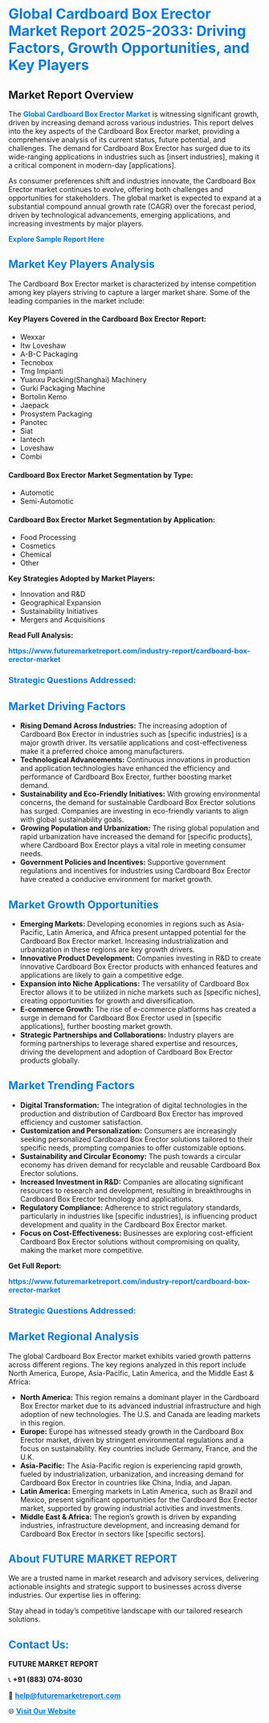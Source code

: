 <h1 style="color: #007BFF;">Global Cardboard Box Erector Market Report 2025-2033: Driving Factors, Growth Opportunities, and Key Players</h1>

<section id="overview">
<h2>Market Report Overview</h2>
<p>The <a href="https://www.futuremarketreport.com/industry-report/cardboard-box-erector-market" style="color: #007BFF; text-decoration: none;"><strong>Global Cardboard Box Erector Market</strong></a> is witnessing significant growth, driven by increasing demand across various industries. This report delves into the key aspects of the Cardboard Box Erector market, providing a comprehensive analysis of its current status, future potential, and challenges. The demand for Cardboard Box Erector has surged due to its wide-ranging applications in industries such as [insert industries], making it a critical component in modern-day [applications].</p>
<p>As consumer preferences shift and industries innovate, the Cardboard Box Erector market continues to evolve, offering both challenges and opportunities for stakeholders. The global market is expected to expand at a substantial compound annual growth rate (CAGR) over the forecast period, driven by technological advancements, emerging applications, and increasing investments by major players.</p>
</section>

<section id="overview">
<p><a href="https://www.futuremarketreport.com/request-sample/reportId=93043" style="color: #007BFF; text-decoration: none;"><strong>Explore Sample Report Here</strong></a></p>
</section>

<section id="key-players">
<h2 style="color: #007BFF;">Market Key Players Analysis</h2>
<p>The Cardboard Box Erector market is characterized by intense competition among key players striving to capture a larger market share. Some of the leading companies in the market include:</p>
<h4>Key Players Covered in the Cardboard Box Erector Report:</h4>
<ul><li>Wexxar</li><li>Itw Loveshaw</li><li>A-B-C Packaging</li><li>Tecnobox</li><li>Tmg Impianti</li><li>Yuanxu Packing(Shanghai) Machinery</li><li>Gurki Packaging Machine</li><li>Bortolin Kemo</li><li>Jaepack</li><li>Prosystem Packaging</li><li>Panotec</li><li>Siat</li><li>lantech</li><li>Loveshaw</li><li>Combi</li></ul>
<h4>Cardboard Box Erector Market Segmentation by Type:</h4>
<ul><li>Automotic</li><li>Semi-Automotic</li></ul>

<h4>Cardboard Box Erector Market Segmentation by Application:</h4>
<ul><li>Food Processing</li><li>Cosmetics</li><li>Chemical</li><li>Other</li></ul>
<p><strong>Key Strategies Adopted by Market Players:</strong></p>
<ul>
<li>Innovation and R&D</li>
<li>Geographical Expansion</li>
<li>Sustainability Initiatives</li>
<li>Mergers and Acquisitions</li>
</ul>
</section>

<section>
<p><strong>Read Full Analysis: </strong></p><a href="https://www.futuremarketreport.com/industry-report/cardboard-box-erector-market" style="color: #007BFF; text-decoration: none;"><strong>https://www.futuremarketreport.com/industry-report/cardboard-box-erector-market</strong></a>
<h3 style="color: #007BFF;">Strategic Questions Addressed:</h3>
</section>

<section id="driving-factors">
<h2 style="color: #007BFF;">Market Driving Factors</h2>
<ul>
<li><strong>Rising Demand Across Industries:</strong> The increasing adoption of Cardboard Box Erector in industries such as [specific industries] is a major growth driver. Its versatile applications and cost-effectiveness make it a preferred choice among manufacturers.</li>
<li><strong>Technological Advancements:</strong> Continuous innovations in production and application technologies have enhanced the efficiency and performance of Cardboard Box Erector, further boosting market demand.</li>
<li><strong>Sustainability and Eco-Friendly Initiatives:</strong> With growing environmental concerns, the demand for sustainable Cardboard Box Erector solutions has surged. Companies are investing in eco-friendly variants to align with global sustainability goals.</li>
<li><strong>Growing Population and Urbanization:</strong> The rising global population and rapid urbanization have increased the demand for [specific products], where Cardboard Box Erector plays a vital role in meeting consumer needs.</li>
<li><strong>Government Policies and Incentives:</strong> Supportive government regulations and incentives for industries using Cardboard Box Erector have created a conducive environment for market growth.</li>
</ul>
</section>

<section id="growth-opportunities">
<h2 style="color: #007BFF;">Market Growth Opportunities</h2>
<ul>
<li><strong>Emerging Markets:</strong> Developing economies in regions such as Asia-Pacific, Latin America, and Africa present untapped potential for the Cardboard Box Erector market. Increasing industrialization and urbanization in these regions are key growth drivers.</li>
<li><strong>Innovative Product Development:</strong> Companies investing in R&D to create innovative Cardboard Box Erector products with enhanced features and applications are likely to gain a competitive edge.</li>
<li><strong>Expansion into Niche Applications:</strong> The versatility of Cardboard Box Erector allows it to be utilized in niche markets such as [specific niches], creating opportunities for growth and diversification.</li>
<li><strong>E-commerce Growth:</strong> The rise of e-commerce platforms has created a surge in demand for Cardboard Box Erector used in [specific applications], further boosting market growth.</li>
<li><strong>Strategic Partnerships and Collaborations:</strong> Industry players are forming partnerships to leverage shared expertise and resources, driving the development and adoption of Cardboard Box Erector products globally.</li>
</ul>
</section>

<section id="trending-factors">
<h2 style="color: #007BFF;">Market Trending Factors</h2>
<ul>
<li><strong>Digital Transformation:</strong> The integration of digital technologies in the production and distribution of Cardboard Box Erector has improved efficiency and customer satisfaction.</li>
<li><strong>Customization and Personalization:</strong> Consumers are increasingly seeking personalized Cardboard Box Erector solutions tailored to their specific needs, prompting companies to offer customizable options.</li>
<li><strong>Sustainability and Circular Economy:</strong> The push towards a circular economy has driven demand for recyclable and reusable Cardboard Box Erector solutions.</li>
<li><strong>Increased Investment in R&D:</strong> Companies are allocating significant resources to research and development, resulting in breakthroughs in Cardboard Box Erector technology and applications.</li>
<li><strong>Regulatory Compliance:</strong> Adherence to strict regulatory standards, particularly in industries like [specific industries], is influencing product development and quality in the Cardboard Box Erector market.</li>
<li><strong>Focus on Cost-Effectiveness:</strong> Businesses are exploring cost-efficient Cardboard Box Erector solutions without compromising on quality, making the market more competitive.</li>
</ul>
</section>

<section>
<p><strong>Get Full Report: </strong></p><a href="https://www.futuremarketreport.com/industry-report/cardboard-box-erector-market" style="color: #007BFF; text-decoration: none;"><strong>https://www.futuremarketreport.com/industry-report/cardboard-box-erector-market</strong></a>
<h3 style="color: #007BFF;">Strategic Questions Addressed:</h3>
</section>


<section id="regional-analysis">
<h2 style="color: #007BFF;">Market Regional Analysis</h2>
<p>The global Cardboard Box Erector market exhibits varied growth patterns across different regions. The key regions analyzed in this report include North America, Europe, Asia-Pacific, Latin America, and the Middle East & Africa:</p>
<ul>
<li><strong>North America:</strong> This region remains a dominant player in the Cardboard Box Erector market due to its advanced industrial infrastructure and high adoption of new technologies. The U.S. and Canada are leading markets in this region.</li>
<li><strong>Europe:</strong> Europe has witnessed steady growth in the Cardboard Box Erector market, driven by stringent environmental regulations and a focus on sustainability. Key countries include Germany, France, and the U.K.</li>
<li><strong>Asia-Pacific:</strong> The Asia-Pacific region is experiencing rapid growth, fueled by industrialization, urbanization, and increasing demand for Cardboard Box Erector in countries like China, India, and Japan.</li>
<li><strong>Latin America:</strong> Emerging markets in Latin America, such as Brazil and Mexico, present significant opportunities for the Cardboard Box Erector market, supported by growing industrial activities and investments.</li>
<li><strong>Middle East & Africa:</strong> The region’s growth is driven by expanding industries, infrastructure development, and increasing demand for Cardboard Box Erector in sectors like [specific sectors].</li>
</ul>
</section>

<footer>
<h2 style="color: #007BFF;">About FUTURE MARKET REPORT</h2>
<p>We are a trusted name in market research and advisory services, delivering actionable insights and strategic support to businesses across diverse industries. Our expertise lies in offering:</p>

<p>Stay ahead in today’s competitive landscape with our tailored research solutions.</p>

<h2 style="color: #007BFF;">Contact Us:</h2>
<p><strong>FUTURE MARKET REPORT</strong></p>
<p>📞 <strong>+91 (883) 074-8030</strong></p>
<p>📧 <strong><a href="mailto:help@futuremarketreport.com" style="color: #007BFF;">help@futuremarketreport.com</a></strong></p>
<p>🌐 <strong><a href="https://www.futuremarketreport.com/" style="color: #007BFF;">Visit Our Website</a></strong></p>
</footer>